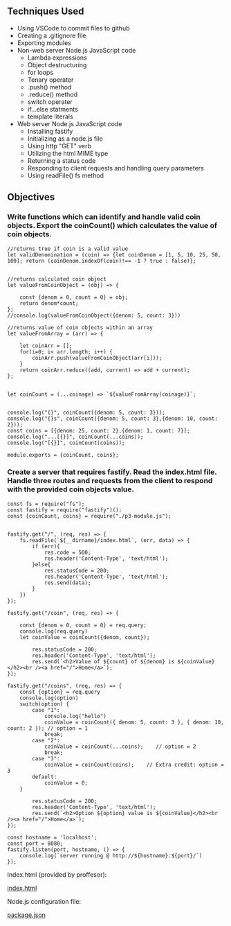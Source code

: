 ## Techniques Used 

- Using VSCode to commit files to github 
- Creating a .gitignore file
- Exporting modules
- Non-web server Node.js JavaScript code
    - Lambda expressions
    - Object destructuring
    - for loops
    - Tenary operater
    - .push() method 
    - .reduce() method
    - switch operater
    - if...else statments
    - template literals
- Web server Node.js JavaScript code
  - Installing fastify
  - Initializing as a node.js file
  - Using http "GET" verb
  - Utilizing the html MIME type
  - Returning a status code
  - Responding to client requests and handling query parameters
  - Using readFile() fs method

## Objectives


### Write functions which can identify and handle valid coin objects. Export the coinCount() which calculates the value of coin objects.

```
//returns true if coin is a valid value
let validDenomination = (coin) => {let coinDenom = [1, 5, 10, 25, 50, 100]; return (coinDenom.indexOf(coin)!== -1 ? true : false)};


//returns calculated coin object
let valueFromCoinObject = (obj) => {
     
    const {denom = 0, count = 0} = obj;
    return denom*count;
};
//console.log(valueFromCoinObject({denom: 5, count: 3}))

//returns value of coin objects within an array
let valueFromArray = (arr) => {
   
    let coinArr = [];
    for(i=0; i< arr.length; i++) {
        coinArr.push(valueFromCoinObject(arr[i]));
    }
    return coinArr.reduce((add, current) => add + current);
};


let coinCount = (...coinage) => `${valueFromArray(coinage)}`;


console.log("{}", coinCount({denom: 5, count: 3}));
console.log("{}s", coinCount({denom: 5, count: 3},{denom: 10, count: 2}));
const coins = [{denom: 25, count: 2},{denom: 1, count: 7}];
console.log("...[{}]", coinCount(...coins));
console.log("[{}]", coinCount(coins));

module.exports = {coinCount, coins};
```


### Create a server that requires fastify. Read the index.html file. Handle three routes and requests from the client to respond with the provided coin objects value.  

```
const fs = require("fs");
const fastify = require("fastify")();
const {coinCount, coins} = require("./p3-module.js");


fastify.get("/", (req, res) => {
    fs.readFile(`${__dirname}/index.html`, (err, data) => {
        if (err){
            res.code = 500;
            res.header('Content-Type', 'text/html');
        }else{
            res.statusCode = 200;
            res.header('Content-Type', 'text/html');
            res.send(data);
        }
    })
});

fastify.get("/coin", (req, res) => {
    
    const {denom = 0, count = 0} = req.query;
    console.log(req.query)
    let coinValue = coinCount({denom, count});

        res.statusCode = 200;
        res.header('Content-Type', 'text/html');
        res.send(`<h2>Value of ${count} of ${denom} is ${coinValue}</h2><br /><a href="/">Home</a>`);
});

fastify.get("/coins", (req, res) => {
    const {option} = req.query
    console.log(option)
    switch(option) {
        case "1":
            console.log("hello")
            coinValue = coinCount({ denom: 5, count: 3 }, { denom: 10, count: 2 }); // option = 1
            break;
        case "2":
            coinValue = coinCount(...coins);    // option = 2
            break;
        case "3":
            coinValue = coinCount(coins);    // Extra credit: option = 3
        default:
            coinValue = 0;
    }

        res.statusCode = 200;
        res.header('Content-Type', 'text/html');
        res.send(`<h2>Option ${option} value is ${coinValue}</h2><br /><a href="/">Home</a>`);
});

const hostname = 'localhost';
const port = 8080;
fastify.listen(port, hostname, () => {
    console.log(`server running @ http://${hostname}:${port}/`)
});

```
Index.html (provided by proffesor):

[index.html](https://lizz02.github.io/cit281-p3/index1.html)

Node.js configuration file:

[package.json](https://lizz02.github.io/cit281-p3/package.json)
